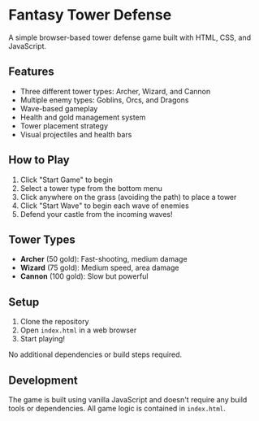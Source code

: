 # Fantasy Tower Defense

A simple browser-based tower defense game built with HTML, CSS, and JavaScript.

## Features

- Three different tower types: Archer, Wizard, and Cannon
- Multiple enemy types: Goblins, Orcs, and Dragons
- Wave-based gameplay
- Health and gold management system
- Tower placement strategy
- Visual projectiles and health bars

## How to Play

1. Click "Start Game" to begin
2. Select a tower type from the bottom menu
3. Click anywhere on the grass (avoiding the path) to place a tower
4. Click "Start Wave" to begin each wave of enemies
5. Defend your castle from the incoming waves!

## Tower Types

- **Archer** (50 gold): Fast-shooting, medium damage
- **Wizard** (75 gold): Medium speed, area damage
- **Cannon** (100 gold): Slow but powerful

## Setup

1. Clone the repository
2. Open `index.html` in a web browser
3. Start playing!

No additional dependencies or build steps required.

## Development

The game is built using vanilla JavaScript and doesn't require any build tools or dependencies. All game logic is contained in `index.html`. 
